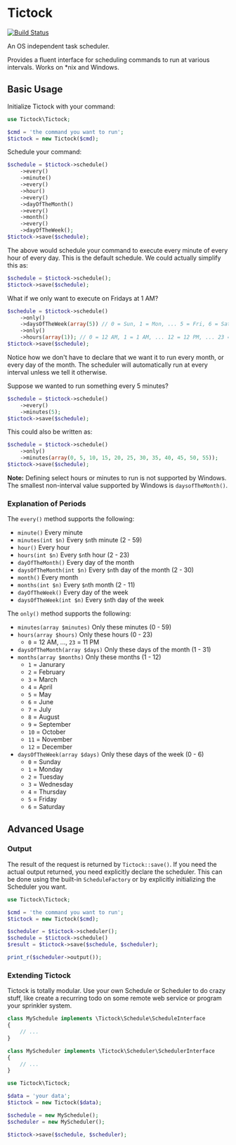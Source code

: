 # Tictock

[![Build Status](https://travis-ci.org/phillipsdata/tictock.svg?branch=master)](https://travis-ci.org/phillipsdata/tictock)

An OS independent task scheduler.

Provides a fluent interface for scheduling commands to run at various intervals. Works on *nix and Windows.

## Basic Usage

Initialize Tictock with your command:

```php
use Tictock\Tictock;

$cmd = 'the command you want to run';
$tictock = new Tictock($cmd);
```

Schedule your command:

```php
$schedule = $tictock->schedule()
    ->every()
    ->minute()
    ->every()
    ->hour()
    ->every()
    ->dayOfTheMonth()
    ->every()
    ->month()
    ->every()
    ->dayOfTheWeek();
$tictock->save($schedule);
```

The above would schedule your command to execute every minute of every hour of every day. This is the default schedule. We could actually simplify this as:

```php
$schedule = $tictock->schedule();
$tictock->save($schedule);
```

What if we only want to execute on Fridays at 1 AM?

```php
$schedule = $tictock->schedule()
    ->only()
    ->daysOfTheWeek(array(5)) // 0 = Sun, 1 = Mon, ... 5 = Fri, 6 = Sat
    ->only()
    ->hours(array(1)); // 0 = 12 AM, 1 = 1 AM, ... 12 = 12 PM, ... 23 = 11 PM
$tictock->save($schedule);
```

Notice how we don't have to declare that we want it to run every month, or every day of the month. The scheduler will automatically run at every interval unless we tell it otherwise.

Suppose we wanted to run something every 5 minutes?

```php
$schedule = $tictock->schedule()
    ->every()
    ->minutes(5);
$tictock->save($schedule);
```
This could also be written as:

```php
$schedule = $tictock->schedule()
    ->only()
    ->minutes(array(0, 5, 10, 15, 20, 25, 30, 35, 40, 45, 50, 55));
$tictock->save($schedule);
```
**Note:** Defining select hours or minutes to run is not supported by Windows. The smallest non-interval value supported by Windows is ```daysofTheMonth()```.

### Explanation of Periods

The `every()` method supports the following:

- `minute()` Every minute
- `minutes(int $n)` Every `$n`th minute (2 - 59)
- `hour()` Every hour
- `hours(int $n)` Every `$n`th hour (2 - 23)
- `dayOfTheMonth()` Every day of the month
- `daysOfTheMonth(int $n)` Every `$n`th day of the month (2 - 30)
- `month()` Every month
- `months(int $n)` Every `$n`th month (2 - 11)
- `dayOfTheWeek()` Every day of the week
- `daysOfTheWeek(int $n)` Every `$n`th day of the week

The `only()` method supports the following:

- `minutes(array $minutes)` Only these minutes (0 - 59)
- `hours(array $hours)` Only these hours (0 - 23)
    - `0` = 12 AM, ..., `23` = 11 PM
- `daysOfTheMonth(array $days)` Only these days of the month (1 - 31)
- `months(array $months)` Only these months (1 - 12)
    - `1` = Janurary
    - `2` = February
    - `3` = March
    - `4` = April
    - `5` = May
    - `6` = June
    - `7` = July
    - `8` = August
    - `9` = September
    - `10` = October
    - `11` = November
    - `12` = December
- `daysOfTheWeek(array $days)` Only these days of the week (0 - 6)
    - `0` = Sunday
    - `1` = Monday
    - `2` = Tuesday
    - `3` = Wednesday
    - `4` = Thursday
    - `5` = Friday
    - `6` = Saturday

## Advanced Usage


### Output

The result of the request is returned by ```Tictock::save()```. If you need the actual output returned, you need explicitly declare the scheduler. This can be done using the built-in ```ScheduleFactory``` or by explicitly initializing the Scheduler you want.

```php
use Tictock\Tictock;

$cmd = 'the command you want to run';
$tictock = new Tictock($cmd);

$scheduler = $tictock->scheduler();
$schedule = $tictock->schedule()
$result = $tictock->save($schedule, $scheduler);

print_r($scheduler->output());
```

### Extending Tictock

Tictock is totally modular. Use your own Schedule or Scheduler to do crazy stuff, like create a recurring todo on some remote web service or program your sprinkler system.

```php
class MySchedule implements \Tictock\Schedule\ScheduleInterface
{
    // ...
}
```

```php
class MyScheduler implements \Tictock\Scheduler\SchedulerInterface
{
    // ...
}
```

```php
use Tictock\Tictock;

$data = 'your data';
$tictock = new Tictock($data);

$schedule = new MySchedule();
$scheduler = new MyScheduler();

$tictock->save($schedule, $scheduler);
```

